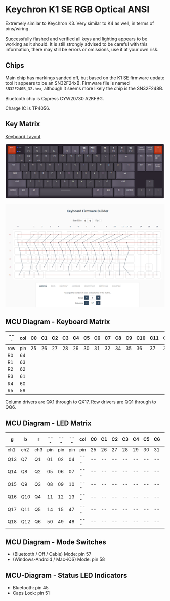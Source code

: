 # Keychron K1 SE RGB Optical ANSI

Extremely similar to Keychron K3. Very similar to K4 as well, in terms of pins/wiring.

Successfully flashed and verified all keys and lighting appears to be working as it should.
It is still strongly advised to be careful with this information, there may still be errors or omissions, use it at your own risk.

## Chips

Main chip has markings sanded off, but based on the K1 SE firmware update tool it appears to be an SN32F24xB. Firmware file is named `SN32F240B_32.hex`, although it seems more likely the chip is the SN32F248B.

Bluetooth chip is Cypress CYW20730 A2KFBG.

Charge IC is TP4056.

## Key Matrix

[Keyboard Layout](http://www.keyboard-layout-editor.com/##@_backcolor=#2a242e&name=Keychron%20K1%20SE&switchMount=cherry&plate:true;&@_c=#ba3113&t=#b3b3b3&p=OEM%20R4&a:5;&=esc&_c=#cccccc&t=#194bff%0A#194bff%0A#8a8a8a%0A#8a8a8a%0A%0A%0A#194bff%0A#8a8a8a%0A#8a8a8a%0A%0A#8a8a8a&p=&a:4&fa@:1&:1&:0&:0&:0&:0&:0&:0&:1&:0&:1;&d:true;&=%3Ci%20class/='fa%20fa-circle'%3E%3C//i%3E%0A%3Ci%20class/='fa%20fa-circle'%3E%3C//i%3E%0A%0A%0A%0A%0A%0A%0Acaps%0A%0ABT&_c=#44404a&t=#a6a6a6&p=OEM%20R4&a:5&f:3;&=%3Ci%20class/='kb%20kb-Unicode-Screen-Dim'%3E%3C//i%3E%0AF1&_f:3;&=%3Ci%20class/='kb%20kb-Unicode-Screen-Bright'%3E%3C//i%3E%0AF2&_f:3;&=%0AF3&_f:3;&=%0AF4&_x:0.5&c=#534d5c&f:3;&=%0AF5&_f:3;&=%0AF6&_fa@:6;;&=%3Ci%20class/='fa%20fa-backward'%3E%3C//i%3E%0AF7&_fa@:4;;&=%3Ci%20class/='fa%20fa-play'%3E%3C//i%3E%3Ci%20class/='fa%20fa-pause'%3E%3C//i%3E%0AF8&_x:0.5&c=#44404a&fa@:5;;&=%3Ci%20class/='fa%20fa-forward'%3E%3C//i%3E%0AF9&_fa@:6;;&=%3Ci%20class/='fa%20fa-volume-off'%3E%3C//i%3E%0AF10&=%3Ci%20class/='fa%20fa-volume-down'%3E%3C//i%3E%0AF11&=%3Ci%20class/='fa%20fa-volume-up'%3E%3C//i%3E%0AF12&_x:0.25&c=#534d5c&f:3;&=print%20screen&_f:3;&=voice%20cmd&_c=#ba3113&t=#b3b3b3&f:3;&=%3Ci%20class/='fa%20fa-lightbulb-o'%3E%3C//i%3E;&@_c=#534d5c&t=#a6a6a6&f:3;&=%60%20~&_c=#44404a&a:4&fa@:6&:0&:0&:1;;&=%0A%0A%0ABT1%0A%0A%0A%0A%0A1%20!&=%0A%0A%0ABT2%0A%0A%0A%0A%0A2%20/@&=%0A%0A%0ABT3%0A%0A%0A%0A%0A3%20#&_a:5&f:3;&=4%20$&_f:3;&=5%20%25&_f:3;&=6%20%5E&_f:3;&=7%20/&&_f:3;&=8%20*&_f:3;&=9%20(&_f:3;&=0%20)&_f:3;&=-%20/_&_f:3;&=/=%20+&_c=#534d5c&f:7&w:2;&=%3Ci%20class/='kb%20kb-Arrows-Left'%3E%3C//i%3E&_x:0.25&f:3;&=ins&=home&_a:4;&=page%20up;&@_p=OEM%20R3&a:5&w:1.5;&=tab&_c=#44404a;&=Q&=W&=E&=R&=T&=Y&=U&=I&=O&=P&=%5B%20%7B&=%5D%20%7D&_c=#534d5c&w:1.5;&=%5C%20%7C&_x:0.25&p=OEM%20R4;&=del&=end&_a:4;&=page%20down;&@_p=OEM%20R2&a:5&w:1.75;&=caps&_c=#44404a;&=A&=S&=D&_n:true;&=F&=G&=H&_n:true;&=J&=K&=L&=/;%20/:&='%20%22&_c=#534d5c&f:7&w:2.25;&=%3Ci%20class/='kb%20kb-Return-2'%3E%3C//i%3E;&@_p=OEM%20R1&f:3&w:2.25;&=shift&_c=#44404a;&=Z&=X&=C&=V&=B&=N&=M&=,%20%3C&=.%20%3E&=//%20?&_c=#534d5c&w:2.75;&=shift&_x:1.25&c=#44404a&n:true;&=%3Ci%20class/='fa%20fa-angle-up'%3E%3C//i%3E;&@_c=#534d5c&w:1.25;&=control&_w:1.25;&=win&_w:1.25;&=alt&_c=#44404a&p=OEM%20SPACE&w:6.25;&=/&mdash/;/&mdash/;/&mdash/;/&mdash/;/&mdash/;&_c=#534d5c&p=OEM%20R1&w:1.25;&=alt&_w:1.25;&=win&_w:1.25;&=fn&_w:1.25;&=control&_x:0.25&c=#44404a;&=%3Ci%20class/='fa%20fa-angle-left'%3E%3C//i%3E&=%3Ci%20class/='fa%20fa-angle-down'%3E%3C//i%3E&=%3Ci%20class/='fa%20fa-angle-right'%3E%3C//i%3E)

![Keyboard Layout](./img/k1se-rgb-optical-ansi-layout.png)

![Key Matrix](./img/k1se-rgb-optical-ansi-wiring.png)

## MCU Diagram - Keyboard Matrix

| --- | col | C0 | C1 | C2 | C3 | C4 | C5 | C6 | C7 | C8 | C9 | C10 | C11 | C12 | C13 | C14 | C15 | C16 |
| --- | --- | -- | -- | -- | -- | -- | -- | -- | -- | -- | -- | --- | --- | --- | --- | --- | --- | --- |
| row | pin | 25 | 26 | 27 | 28 | 29 | 30 | 31 | 32 | 34 | 35 | 36  | 37  | 38  | 39  | 40  | 41  | 42  |
| R0  | 64  |    |    |    |    |    |    |    |    |    |    |     |     |     |     |     |     |     |
| R1  | 63  |    |    |    |    |    |    |    |    |    |    |     |     |     |     |     |     |     |
| R2  | 62  |    |    |    |    |    |    |    |    |    |    |     |     |     |     |     |     |     |
| R3  | 61  |    |    |    |    |    |    |    |    |    |    |     |     |     |     |     |     |     |
| R4  | 60  |    |    |    |    |    |    |    |    |    |    |     |     |     |     |     |     |     |
| R5  | 59  |    |    |    |    |    |    |    |    |    |    |     |     |     |     |     |     |     |

Column drivers are QX1 through to QX17. Row drivers are QQ1 through to QQ6.

## MCU Diagram - LED Matrix

|   g  |   b  |   r  |  --- |  --- |  --- | col | C0 | C1 | C2 | C3 | C4 | C5 | C6 | C7 | C8 | C9 | C10 | C11 | C12 | C13 | C14 | C15 | C16 |
|  --- |  --- |  --- |  --- |  --- |  --- | --- | -- | -- | -- | -- | -- | -- | -- | -- | -- | -- | --- | --- | --- | --- | --- | --- | --- |
|  ch1 |  ch2 |  ch3 |  pin |  pin |  pin | pin | 25 | 26 | 27 | 28 | 29 | 30 | 31 | 32 | 34 | 35 | 36  | 37  | 38  | 39  | 40  | 41  | 42  |
|  Q13 |  Q7  |  Q1  |  01  |  02  |  04  | --- | -- | -- | -- | -- | -- | -- | -- | -- | -- | -- | --- | --- | --- | --- | --- | --- | --- |
|  Q14 |  Q8  |  Q2  |  05  |  06  |  07  | --- | -- | -- | -- | -- | -- | -- | -- | -- | -- | -- | --- | --- | --- | --- | --- | --- | --- |
|  Q15 |  Q9  |  Q3  |  08  |  09  |  10  | --- | -- | -- | -- | -- | -- | -- | -- | -- | -- | -- | --- | --- | --- | --- | --- | --- | --- |
|  Q16 |  Q10 |  Q4  |  11  |  12  |  13  | --- | -- | -- | -- | -- | -- | -- | -- | -- | -- | -- | --- | --- | --- | --- | --- | --- | --- |
|  Q17 |  Q11 |  Q5  |  14  |  15  |  47  | --- | -- | -- | -- | -- | -- | -- | -- | -- | -- | -- | --- | --- | --- | --- | --- | --- | --- |
|  Q18 |  Q12 |  Q6  |  50  |  49  |  48  | --- | -- | -- | -- | -- | -- | -- | -- | -- | -- | -- | --- | --- | --- | --- | --- | --- | --- |

## MCU Diagram - Mode Switches

- (Bluetooth / Off / Cable) Mode: pin 57
- (Windows-Android / Mac-iOS) Mode: pin 58

## MCU-Diagram - Status LED Indicators

- Bluetooth: pin 45
- Caps Lock: pin 51
